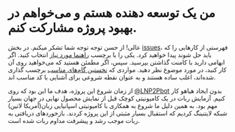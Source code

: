# من یک توسعه دهنده هستم و می‌خواهم در بهبود پروژه مشارکت کنم.

عالی! از حسن توجه توجه شما تشکر میکنم. در بخش [issues](https://github.com/lnp2pBot/bot/issues)، فهرستی از کارهایی را که باید حل شوند پیدا خواهید کرد. یکی را با برچسب [راهنما مورد نیاز](https://github.com/lnp2pbot/bot/issues?q=is%3Aissue+is%3Aopen+label%3A%22help+wanted%22) انتخاب کنید. اگر ابهامی دارید با کامنت گذاشتن بپرسید. سپس، اگر مطمئن هستید که می‌خواهید روی آن کار کنید، در مورد موضوع نظر دهید. مواردی که [نخستین گام‌های مناسب](https://github.com/lnp2pbot/bot/issues?q=is%3Aissue+is%3Aopen+label%3A%22good+first+issue%22) برچسب گذاری شده‌اند، اغلب ساده هستند و به عنوان نقطه شروعی برای آشنایی با کد مناسب اند.

از زمان شروع این پروژه، هدف ما این بود که روی [@LNP2Pbot](https://t.me/lnp2pBot) بدون ایجاد هیاهو کار کنیم. آزمایش ربات در یک کامیونیتی کوچک قبل از نمایش محصول نهایی در جهان بسیار مهم بود. به همین دلیل ما شروع به همکاری با کامیونیتی اسپانیایی زبان(آمریکا لاتین) شبکه لایتنینگ کردیم که استقبال بسیار مثبتی از این پروژه کردند. بازخوردهای دریافتی به ربات موجب رشد و پیشرفت مداوم ربات شده است.
